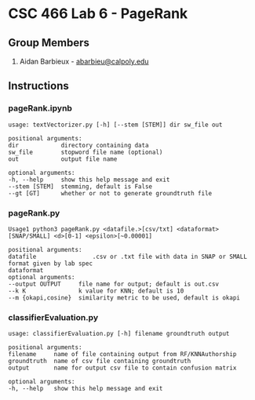 # CSC 466 Lab 6 - PageRank

## Group Members
1. Aidan Barbieux - abarbieu@calpoly.edu

## Instructions 

### pageRank.ipynb
    usage: textVectorizer.py [-h] [--stem [STEM]] dir sw_file out

    positional arguments:
    dir            directory containing data
    sw_file        stopword file name (optional)
    out            output file name

    optional arguments:
    -h, --help     show this help message and exit
    --stem [STEM]  stemming, default is False
    --gt [GT]      whether or not to generate groundtruth file  

### pageRank.py
    Usage1 python3 pageRank.py <datafile.>[csv/txt] <dataformat>[SNAP/SMALL] <d>[0-1] <epsilon>[~0.00001]

    positional arguments:
    datafile                .csv or .txt file with data in SNAP or SMALL format given by lab spec
    dataformat                
    optional arguments:
    --output OUTPUT     file name for output; default is out.csv
    --k K               k value for KNN; default is 10
    --m {okapi,cosine}  similarity metric to be used, default is okapi

### classifierEvaluation.py
    usage: classifierEvaluation.py [-h] filename groundtruth output

    positional arguments:
    filename     name of file containing output from RF/KNNAuthorship
    groundtruth  name of csv file containing groundtruth
    output       name for output csv file to contain confusion matrix

    optional arguments:
    -h, --help   show this help message and exit